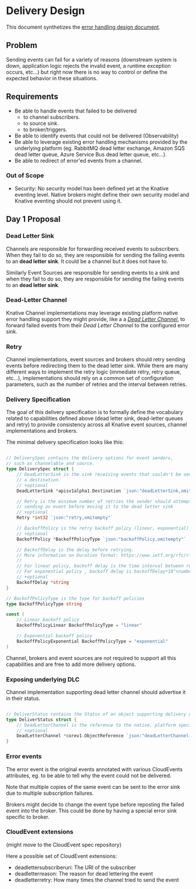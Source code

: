# Delivery Design

This document synthetizes the [error handling design document](https://docs.google.com/document/d/1qRrzGoHJQO-oc5p-yRK8IRfugd-FM_PXyM7lN5kcqks).

## Problem

Sending events can fail for a variety of reasons (downstream system is down, application logic rejects the invalid event, a runtime exception occurs, etc...) but right now there is no way to control or define the expected behavior in these situations.

## Requirements

* Be able to handle events that failed to be delivered
    * to channel subscribers.
    * to source sink.
    * to broker/triggers.
* Be able to identify events that could not be delivered (Observability)
* Be able to leverage existing error handling mechanisms provided by the
underlying platform (eg. RabbitMQ dead letter exchange, Amazon SQS dead letter queue, Azure Service Bus dead letter queue, etc...).
* Be able to redirect of error'ed events from a channel.

### Out of Scope

* Security: No security model has been defined yet at the Knative eventing level. Native brokers might define their own security model and Knative eventing should not prevent using it.

## Day 1 Proposal

### Dead Letter Sink

Channels are responsible for forwarding received events to subscribers. When they fail to do so, they are responsible for sending the failing events to an **dead letter sink**. It could be a channel but it does not have to.

Similarly Event Sources are responsible for sending events to a sink and when they fail to do so, they are responsible for sending the failing events to an **dead letter sink**.

### Dead-Letter Channel

Knative Channel implementations may leverage existing platform native error handling support they might provide, like a a [_Dead Letter Channel_](https://www.enterpriseintegrationpatterns.com/patterns/messaging/DeadLetterChannel.html), to forward failed events from their _Dead Letter Channel_ to the configured error sink.

### Retry

Channel implementations, event sources and brokers should retry sending events before redirecting them to the dead letter sink.
While there are many different ways to implement the retry logic
(immediate retry, retry queue, etc...), implementations should
rely on a common set of configuration parameters, such as
the number of retries and the interval between retries.

### Delivery Specification

The goal of this delivery specification is to formally define the vocabulary related to capabilities defined above (dead letter sink, dead-letter queues and retry) to provide consistency across all Knative event sources, channel implementations and brokers.

The minimal delivery specification looks like this:

```go

// DeliverySpec contains the delivery options for event senders,
// such as channelable and source.
type DeliverySpec struct {
	// DeadLetterSink is the sink receiving events that couldn't be sent to
	// a destination.
	// +optional
	DeadLetterSink *apisv1alpha1.Destination `json:"deadLetterSink,omitempty"`

	// Retry is the minimum number of retries the sender should attempt when
	// sending av event before moving it to the dead letter sink
	// +optional
	Retry *int32 `json:"retry,omitempty"`

	// BackoffPolicy is the retry backoff policy (linear, exponential)
	// +optional
	BackoffPolicy *BackoffPolicyType `json:"backoffPolicy,omitempty"`

	// BackoffDelay is the delay before retrying.
	// More information on Duration format: https://www.ietf.org/rfc/rfc3339.txt
	//
	// For linear policy, backoff delay is the time interval between retries.
	// For exponential policy , backoff delay is backoffDelay*10^<numberOfRetries>
	// +optional
	BackoffDelay *string
}

// BackoffPolicyType is the type for backoff policies
type BackoffPolicyType string

const (
	// Linear backoff policy
	BackoffPolicyLinear BackoffPolicyType = "linear"

	// Exponential backoff policy
	BackoffPolicyExponential BackoffPolicyType = "exponential"
)
```

Channel, brokers and event sources  are not required to support all this capabilities and are free to add more delivery options.

### Exposing underlying DLC

Channel implementation supporting dead letter channel should advertise it in their status.

```go

// DeliverStatus contains the Status of an object supporting delivery options.
type DeliverStatus struct {
	// DeadLetterChannel is the reference to the native, platform specific channel where failed events are sent to.
	// +optional
	DeadLetterChannel *corev1.ObjectReference `json:"deadLetterChannel,omitempty"`
}
```

### Error events

The error event is the original events annotated with various CloudEvents attributes, eg. to be able to tell why the event could not be delivered.

Note that multiple copies of the same event can be sent to the error sink due to multiple subscription failures.

Brokers might decide to change the event type before reposting the failed event into the broker. This could be done by having a special error sink specific to broker.

### CloudEvent extensions

(might move to the CloudEvent spec repository)

Here a possible set of CloudEvent extensions:

* deadlettersubscriberuri: The URI of the subscriber
* deadletterreason: The reason for dead lettering the event
* deadletterretry: How many times the channel tried to send the event
